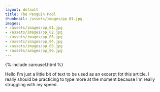 ```yaml
---
layout: default
title: The Penguin Pool
thumbnail: /assets/images/pp_01.jpg
images:
- /assets/images/pp_01.jpg
- /assets/images/pp_02.jpg
- /assets/images/pp_03.jpg
- /assets/images/pp_04.jpg
- /assets/images/pp_05.jpg
- /assets/images/pp_06.jpg
---
```


{% include carousel.html %}

Hello I'm just a little bit of text to be used as an excerpt fot this article. I
really should be practicing to type more at the moment because I'm really
struggling with my speed.
